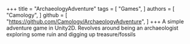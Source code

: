 +++
title = "ArchaeologyAdventure"
tags = [
  "Games",
]
authors = [
  "Camology",
]
github = [
  "https://github.com/Camology/ArchaeologyAdventure",
]
+++
A simple adventure game in Unity2D. Revolves around being an archaeologist exploring some ruin and digging up treasure/fossils

